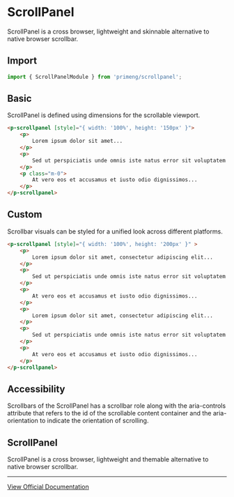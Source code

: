 # ScrollPanel

ScrollPanel is a cross browser, lightweight and skinnable alternative to native browser scrollbar.

## Import

```typescript
import { ScrollPanelModule } from 'primeng/scrollpanel';
```

## Basic

ScrollPanel is defined using dimensions for the scrollable viewport.

```html
<p-scrollpanel [style]="{ width: '100%', height: '150px' }">
    <p>
        Lorem ipsum dolor sit amet...
    </p>
    <p>
        Sed ut perspiciatis unde omnis iste natus error sit voluptatem accusantium...
    </p>
    <p class="m-0">
        At vero eos et accusamus et iusto odio dignissimos...
    </p>
</p-scrollpanel>
```

## Custom

Scrollbar visuals can be styled for a unified look across different platforms.

```html
<p-scrollpanel [style]="{ width: '100%', height: '200px' }" >
    <p>
        Lorem ipsum dolor sit amet, consectetur adipiscing elit...
    </p>
    <p>
        Sed ut perspiciatis unde omnis iste natus error sit voluptatem accusantium...
    </p>
    <p>
        At vero eos et accusamus et iusto odio dignissimos...
    </p>
    <p>
        Lorem ipsum dolor sit amet, consectetur adipiscing elit...
    </p>
    <p>
        Sed ut perspiciatis unde omnis iste natus error sit voluptatem accusantium...
    </p>
    <p>
        At vero eos et accusamus et iusto odio dignissimos...
    </p>
</p-scrollpanel>
```

## Accessibility

Scrollbars of the ScrollPanel has a scrollbar role along with the aria-controls attribute that refers to the id of the scrollable content container and the aria-orientation to indicate the orientation of scrolling.

## ScrollPanel

ScrollPanel is a cross browser, lightweight and themable alternative to native browser scrollbar.

---

[View Official Documentation](https://primeng.org/scrollpanel)
